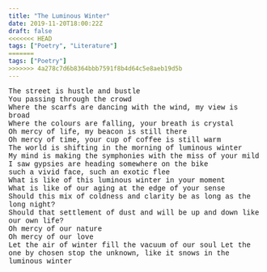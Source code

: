 ```yaml
---
title: "The Luminous Winter"
date: 2019-11-20T18:00:22Z
draft: false
<<<<<<< HEAD
tags: ["Poetry", "Literature"]
=======
tags: ["Poetry"]
>>>>>>> 4a278c7d6b8364bbb7591f8b4d64c5e8aeb19d5b
---
```



<p style="text-align:left; font-family:Courier New">
The street is hustle and bustle<br>
You passing through the crowd<br>
Where the scarfs are dancing with the wind, my view is broad<br>
Where the colours are falling, your breath is crystal<br>
Oh mercy of life, my beacon is still there<br>
Oh mercy of time, your cup of coffee is still warm<br>
The world is shifting in the morning of luminous winter <br>
My mind is making the symphonies with the miss of your mild<br>
I saw gypsies are heading somewhere on the bike<br>
such a vivid face, such an exotic flee<br>
What is like of this luminous winter in your moment<br>
What is like of our aging at the edge of your sense<br>
Should this mix of coldness and clarity be as long as the long night?<br>
Should that settlement of dust and will be up and down like our own life?<br>
Oh mercy of our nature<br>
Oh mercy of our love<br>
Let the air of winter fill the vacuum of our soul
Let the one by chosen stop the unknown, like it snows in the luminous winter
 </p>
